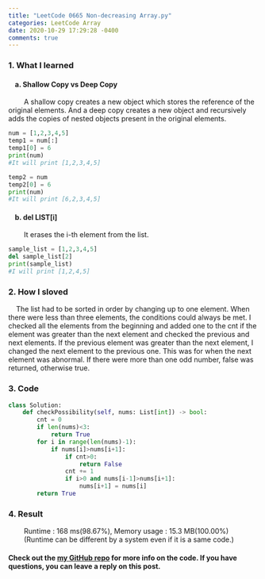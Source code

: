 ```yaml
---
title: "LeetCode 0665 Non-decreasing Array.py"
categories: LeetCode Array
date: 2020-10-29 17:29:28 -0400
comments: true
---
```


### 1. What I learned
#### &nbsp;&nbsp;&nbsp;&nbsp;a. Shallow Copy vs Deep Copy
&nbsp;&nbsp;&nbsp;&nbsp;&nbsp;&nbsp;&nbsp;&nbsp;A shallow copy creates a new object which stores the reference of the original elements. And a deep copy creates a new object and recursively adds the copies of nested objects present in the original elements.
```python
num = [1,2,3,4,5]
temp1 = num[:]
temp1[0] = 6
print(num)
#It will print [1,2,3,4,5]

temp2 = num
temp2[0] = 6
print(num)
#It will print [6,2,3,4,5]
```
#### &nbsp;&nbsp;&nbsp;&nbsp;b. del LIST[i]
&nbsp;&nbsp;&nbsp;&nbsp;&nbsp;&nbsp;&nbsp;&nbsp;It erases the i-th element from the list.
```python
sample_list = [1,2,3,4,5]
del sample_list[2]
print(sample_list)
#I will print [1,2,4,5]
```

### 2. How I sloved
&nbsp;&nbsp;&nbsp;&nbsp;The list had to be sorted in order by changing up to one element. When there were less than three elements, the conditions could always be met. I checked all the elements from the beginning and added one to the cnt if the element was greater than the next element and checked the previous and next elements. If the previous element was greater than the next element, I changed the next element to the previous one. This was for when the next element was abnormal. If there were more than one odd number, false was returned, otherwise true.

### 3. Code
```python
class Solution:
    def checkPossibility(self, nums: List[int]) -> bool:
        cnt = 0
        if len(nums)<3:
            return True
        for i in range(len(nums)-1):
            if nums[i]>nums[i+1]:
                if cnt>0:
                    return False
                cnt += 1
                if i>0 and nums[i-1]>nums[i+1]:
                    nums[i+1] = nums[i]
        return True
```

### 4. Result
&nbsp;&nbsp;&nbsp;&nbsp;&nbsp;&nbsp;&nbsp;&nbsp;Runtime : 168 ms(98.67%), Memory usage : 15.3 MB(100.00%)  
&nbsp;&nbsp;&nbsp;&nbsp;&nbsp;&nbsp;&nbsp;&nbsp;(Runtime can be different by a system even if it is a same code.)

#### Check out the [my GitHub repo][hyuk-gh] for more info on the code. If you have questions, you can leave a reply on this post.
[hyuk-gh]:   https://github.com/dlgur1994/StudyAlgorithms
